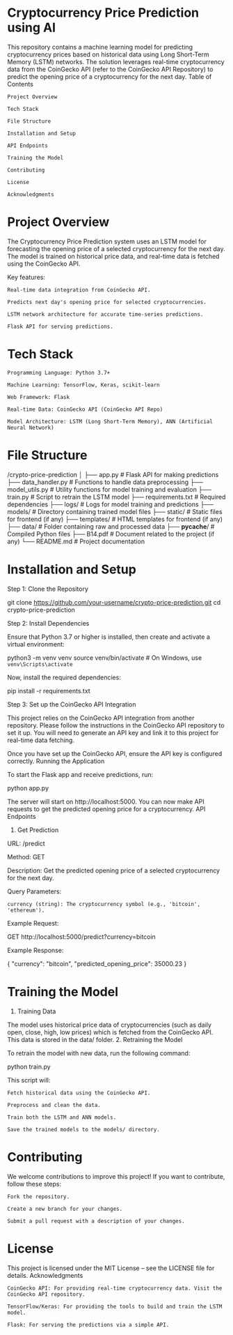 # Cryptocurrency Price Prediction using AI

This repository contains a machine learning model for predicting cryptocurrency prices based on historical data using Long Short-Term Memory (LSTM) networks. The solution leverages real-time cryptocurrency data from the CoinGecko API (refer to the CoinGecko API Repository) to predict the opening price of a cryptocurrency for the next day.
Table of Contents

    Project Overview

    Tech Stack

    File Structure

    Installation and Setup

    API Endpoints

    Training the Model

    Contributing

    License

    Acknowledgments

# Project Overview

The Cryptocurrency Price Prediction system uses an LSTM model for forecasting the opening price of a selected cryptocurrency for the next day. The model is trained on historical price data, and real-time data is fetched using the CoinGecko API.

Key features:

    Real-time data integration from CoinGecko API.

    Predicts next day's opening price for selected cryptocurrencies.

    LSTM network architecture for accurate time-series predictions.

    Flask API for serving predictions.

# Tech Stack

    Programming Language: Python 3.7+

    Machine Learning: TensorFlow, Keras, scikit-learn

    Web Framework: Flask

    Real-time Data: CoinGecko API (CoinGecko API Repo)

    Model Architecture: LSTM (Long Short-Term Memory), ANN (Artificial Neural Network)

# File Structure

/crypto-price-prediction
│
├── app.py                   # Flask API for making predictions
├── data_handler.py           # Functions to handle data preprocessing
├── model_utils.py            # Utility functions for model training and evaluation
├── train.py                  # Script to retrain the LSTM model
├── requirements.txt          # Required dependencies
├── logs/                     # Logs for model training and predictions
├── models/                   # Directory containing trained model files
├── static/                   # Static files for frontend (if any)
├── templates/                # HTML templates for frontend (if any)
├── data/                     # Folder containing raw and processed data
├── __pycache__/              # Compiled Python files
├── B14.pdf                   # Document related to the project (if any)
└── README.md                 # Project documentation

# Installation and Setup
Step 1: Clone the Repository

git clone https://github.com/your-username/crypto-price-prediction.git
cd crypto-price-prediction

Step 2: Install Dependencies

Ensure that Python 3.7 or higher is installed, then create and activate a virtual environment:

python3 -m venv venv
source venv/bin/activate   # On Windows, use `venv\Scripts\activate`

Now, install the required dependencies:

pip install -r requirements.txt

Step 3: Set up the CoinGecko API Integration

This project relies on the CoinGecko API integration from another repository. Please follow the instructions in the CoinGecko API repository to set it up. You will need to generate an API key and link it to this project for real-time data fetching.

Once you have set up the CoinGecko API, ensure the API key is configured correctly.
Running the Application

To start the Flask app and receive predictions, run:

python app.py

The server will start on http://localhost:5000. You can now make API requests to get the predicted opening price for a cryptocurrency.
API Endpoints
1. Get Prediction

URL: /predict

Method: GET

Description: Get the predicted opening price of a selected cryptocurrency for the next day.

Query Parameters:

    currency (string): The cryptocurrency symbol (e.g., 'bitcoin', 'ethereum').

Example Request:

GET http://localhost:5000/predict?currency=bitcoin

Example Response:

{
  "currency": "bitcoin",
  "predicted_opening_price": 35000.23
}

# Training the Model
1. Training Data

The model uses historical price data of cryptocurrencies (such as daily open, close, high, low prices) which is fetched from the CoinGecko API. This data is stored in the data/ folder.
2. Retraining the Model

To retrain the model with new data, run the following command:

python train.py

This script will:

    Fetch historical data using the CoinGecko API.

    Preprocess and clean the data.

    Train both the LSTM and ANN models.

    Save the trained models to the models/ directory.

# Contributing

We welcome contributions to improve this project! If you want to contribute, follow these steps:

    Fork the repository.

    Create a new branch for your changes.

    Submit a pull request with a description of your changes.

# License

This project is licensed under the MIT License – see the LICENSE file for details.
Acknowledgments

    CoinGecko API: For providing real-time cryptocurrency data. Visit the CoinGecko API repository.

    TensorFlow/Keras: For providing the tools to build and train the LSTM model.

    Flask: For serving the predictions via a simple API.
